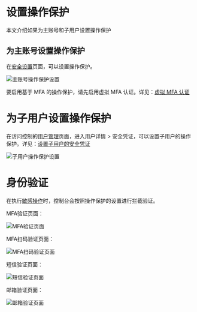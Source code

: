 # 设置操作保护

本文介绍如果为主账号和子用户设置操作保护

## 为主账号设置操作保护

在[安全设置](https://uc.jdcloud.com/account/security-settings)页面，可以设置操作保护。

![主账号操作保护设置](../../../image/IAM/Virtual-MFA-Device/主账号操作保护设置.png)

要启用基于 MFA 的操作保护，请先启用虚拟 MFA 认证。详见：[虚拟 MFA 认证](../../../documentation/User-Service/Account-Management/Setting-up-MFA.md)

# 为子用户设置操作保护

在访问控制的[用户管理]()页面，进入用户详情 > 安全凭证，可以设置子用户的操作保护。详见：[设置子用户的安全凭证](../../../documentation/Management/IAM/Operation-manual/User-management/setting-user-credentials.md)

![子用户操作保护设置](../../../image/IAM/Virtual-MFA-Device/子用户操作保护设置.jpg)

# 身份验证

在执行[敏感操作](../../../documentation/User-Service/Security-Operation-Protection/Introduction/Support-Services.md)时，控制台会按照操作保护的设置进行拦截验证。

MFA验证页面：

![MFA验证页面](../../../image/IAM/Virtual-MFA-Device/MFA动态验证码.png)

MFA扫码验证页面：

![MFA扫码验证页面](../../../image/IAM/Virtual-MFA-Device/MFA扫码验证.png)

短信验证页面：

![短信验证页面](../../../image/IAM/Virtual-MFA-Device/短信验证.png)

邮箱验证页面：

![邮箱验证页面](../../../image/IAM/Virtual-MFA-Device/邮箱验证.png)
